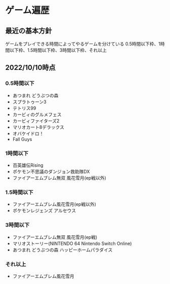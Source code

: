 # ゲーム遍歴

## 最近の基本方針

ゲームをプレイできる時間によってやるゲームを分けている
0.5時間以下枠、1時間以下枠、1.5時間以下枠、3時間以下枠、それ以上

## 2022/10/10時点

### 0.5時間以下

- あつまれ どうぶつの森
- スプラトゥーン3
- テトリス99
- カービィのグルメフェス
- カービィファイターズ2
- マリオカート8デラックス
- オバケイドロ！
- Fall Guys

### 1時間以下

- 百英雄伝Rising
- ポケモン不思議のダンジョン救助隊DX
- ファイアーエムブレム無双 風花雪月(ep戦以外)

### 1.5時間以下

- ファイアーエムブレム風花雪月(ep戦以外)
- ポケモンレジェンズ アルセウス

### 3時間以下

- ファイアーエムブレム無双 風花雪月(ep戦)
- マリオストーリー(NINTENDO 64 Nintendo Switch Online)
- あつまれ どうぶつの森 ハッピーホームパラダイス

### それ以上

- ファイアーエムブレム風花雪月
